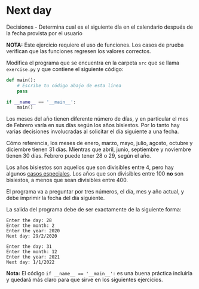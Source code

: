 # Next day
Decisiones - Determina cual es el siguiente día en el calendario después
de la fecha provista por el usuario

**NOTA:** Este ejercicio requiere el uso de funciones.
Los casos de prueba verifican que las funciones regresen los valores correctos.

Modifica el programa que se encuentra en la carpeta `src` que se llama
`exercise.py` y que contiene el siguiente código:

```python
def main():
    # Escribe tu código abajo de esta línea
    pass

if __name__ == '__main__':
    main()
```

Los meses del año tienen diferente número de días, y en particular el mes de
Febrero varía en sus días según los años bisiestos. Por lo tanto hay varias
decisiones involucradas al solicitar el día siguiente a una fecha.

Cómo referencia, los meses de enero, marzo, mayo, julio, agosto, octubre y
diciembre tienen 31 días. Mientras que abril, junio, septiembre y noviembre
tienen 30 días. Febrero puede tener 28 o 29, según el año.

Los años bisiestos son aquellos que son divisibles entre 4, pero hay algunos
[casos especiales](https://www.timeanddate.com/date/leapyear.html#rules).
Los años que son divisibles entre 100 **no** son bisiestos, a menos que sean
divisibles entre 400.

El programa va a preguntar por tres números, el día, mes y año actual,
y debe imprimir la fecha del día siguiente.

La salida del programa debe de ser exactamente de la siguiente forma:

```plaintext
Enter the day: 28
Enter the month: 2
Enter the year: 2020
Next day: 29/2/2020
```

```plaintext
Enter the day: 31
Enter the month: 12
Enter the year: 2021
Next day: 1/1/2022
```

**Nota:** El código `if __name__ == '__main__':` es una buena práctica incluirla y quedará más claro para que sirve en los siguientes ejercicios.

